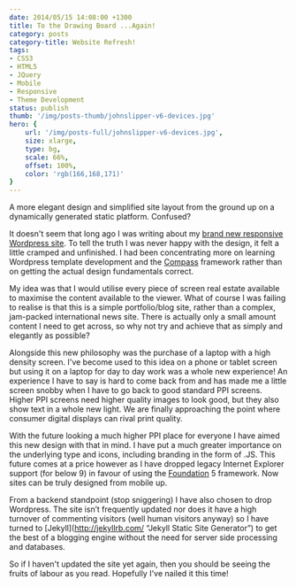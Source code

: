 ```yaml
---
date: 2014/05/15 14:08:00 +1300
title: To the Drawing Board ...Again!
category: posts
category-title: Website Refresh!
tags:
- CSS3
- HTML5
- JQuery
- Mobile
- Responsive
- Theme Development
status: publish
thumb: '/img/posts-thumb/johnslipper-v6-devices.jpg'
hero: {
	url: '/img/posts-full/johnslipper-v6-devices.jpg',
	size: xlarge,
	type: bg,
	scale: 66%,
	offset: 100%,
	color: 'rgb(166,168,171)'
}
---
```


A more elegant design and simplified site layout from the ground up on a dynamically generated static platform. Confused?

It doesn't seem that long ago I was writing about my [brand new responsive Wordpress site](/welcome-to-wordpress/ "Last website update"). To tell the truth I was never happy with the design, it felt a little cramped and unfinished. I had been concentrating more on learning Wordpress template development and the [Compass](http://compass-style.org/ "Compass style framework website") framework rather than on getting the actual design fundamentals correct.

My idea was that I would utilise every piece of screen real estate available to maximise the content available to the viewer. What of course I was failing to realise is that this is a simple portfolio/blog site, rather than a complex, jam-packed international news site. There is actually only a small amount content I need to get across, so why not try and achieve that as simply and elegantly as possible?

Alongside this new philosophy was the purchase of a laptop with a high density screen. I've become used to this idea on a phone or tablet screen but using it on a laptop for day to day work was a whole new experience! An experience I have to say is hard to come back from and has made me a little screen snobby when I have to go back to good standard PPI screens. Higher PPI screens need higher quality images to look good, but they also show text in a whole new light. We are finally approaching the point where consumer digital displays can rival print quality.

With the future looking a much higher PPI place for everyone I have aimed this new design with that in mind. I have put a much greater importance on the underlying type and icons, including branding in the form of .JS. This future comes at a price however as I have dropped legacy Internet Explorer support (for below 9) in favour of using the [Foundation](http://foundation.zurb.com/ 'Foundation framework website') 5 framework. Now sites can be truly designed from mobile up.

From a backend standpoint (stop sniggering) I have also chosen to drop Wordpress. The site isn’t frequently updated nor does it have a high turnover of commenting visitors (well human visitors anyway) so I have turned to [Jekyll](http://jekyllrb.com/ “Jekyll Static Site Generator”) to get the best of a blogging engine without the need for server side processing and databases.

So if I haven't updated the site yet again, then you should be seeing the fruits of labour as you read. Hopefully I've nailed it this time!